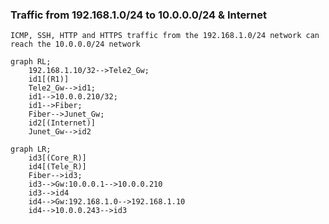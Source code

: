 
### Traffic from 192.168.1.0/24 to 10.0.0.0/24 & Internet

```ICMP, SSH, HTTP and HTTPS traffic from the 192.168.1.0/24 network can reach the 10.0.0.0/24 network```

```mermaid
graph RL;
    192.168.1.10/32-->Tele2_Gw;
    id1[(R1)]
    Tele2_Gw-->id1;
    id1-->10.0.0.210/32;
    id1-->Fiber;
    Fiber-->Junet_Gw;
    id2[(Internet)]
    Junet_Gw-->id2
```


```mermaid
graph LR;
    id3[(Core_R)]
    id4[(Tele_R)]
    Fiber-->id3;
    id3-->Gw:10.0.0.1-->10.0.0.210
    id3-->id4
    id4-->Gw:192.168.1.0-->192.168.1.10
    id4-->10.0.0.243-->id3
```

